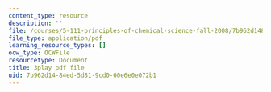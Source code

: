 ```yaml
---
content_type: resource
description: ''
file: /courses/5-111-principles-of-chemical-science-fall-2008/7b962d1484ed5d819cd060e6e0e072b1_l6Bf5ktvM_g.pdf
file_type: application/pdf
learning_resource_types: []
ocw_type: OCWFile
resourcetype: Document
title: 3play pdf file
uid: 7b962d14-84ed-5d81-9cd0-60e6e0e072b1
---
```

